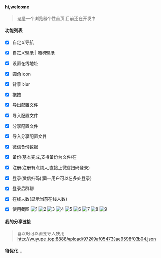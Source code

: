 #### hi,welcome

> 这是一个浏览器个性首页,目前还在开发中

#### 功能列表

- [x] 自定义导航
- [x] 自定义壁纸 | 随机壁纸
- [x] 设置在线地址
- [x] 圆角 icon
- [x] 背景 blur
- [x] 拖拽
- [x] 导出配置文件
- [x] 导入配置文件
- [x] 分享配置文件
- [x] 导入分享配置文件
- [x] 微信备份数据
- [x] 备份(基本完成,支持备份为文件/在

- [x] 注册(注册有点烦人,直接上微信扫码登录)
- [x] 登录(微信扫码)(同一用户可以在多处登录)

- [x] 登录后群聊
- [x] 在线人数(显示当前在线人数)
- [x] 使用截图
      ![1](http://wuyupei.top:7878/upload/1.png)
      ![2](http://wuyupei.top:7878/upload/2.png)
      ![3](http://wuyupei.top:7878/upload/3.png)
      ![4](http://wuyupei.top:7878/upload/4.png)
      ![5](http://wuyupei.top:7878/upload/5.png)
      ![6](http://wuyupei.top:7878/upload/6.png)
      ![7](http://wuyupei.top:7878/upload/7.png)
      ![8](http://wuyupei.top:7878/upload/8.png)
      ![9](http://wuyupei.top:7878/upload/9.png)

#### 我的分享链接

> 喜欢的可以直接导入使用
> http://wuyupei.top:8888/upload/97209af054739ae9598f03b04.json

#### 待优化...

